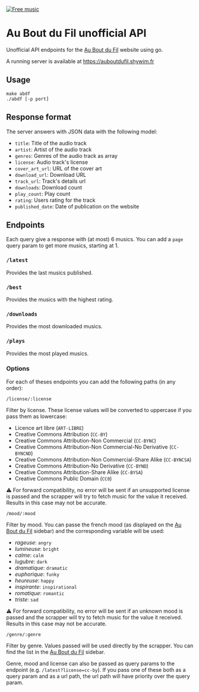 
[![Free music](http://img.auboutdufil.com/logo32.png)][Au Bout du Fil]

Au Bout du Fil unofficial API
=============================

Unofficial API endpoints for the [Au Bout du Fil] website using go.

A running server is available at https://auboutdufil.shywim.fr

## Usage

    make abdf
    ./abdf [-p port]

## Response format

The server answers with JSON data with the following model:

 - `title`: Title of the audio track
 - `artist`: Artist of the audio track
 - `genres`: Genres of the audio track as array
 - `license`: Audio track's license
 - `cover_art_url`: URL of the cover art
 - `download_url`: Download URL
 - `track_url`: Track's details url
 - `downloads`: Download count
 - `play_count`: Play count
 - `rating`: Users rating for the track
 - `published_date`: Date of publication on the website

## Endpoints

Each query give a response with (at most) 6 musics. You can add a `page` query param to get more musics, starting at 1.

### `/latest`

Provides the last musics published.

### `/best`

Provides the musics with the highest rating.

### `/downloads`

Provides the most downloaded musics.

### `/plays`

Provides the most played musics.

### Options

For each of theses endpoints you can add the following paths (in any order):

    /license/:license

Filter by license. These license values will be converted to uppercase if you pass them as lowercase: 

 - Licence art libre (`ART-LIBRE`)
 - Creative Commons Attribution (`CC-BY`)
 - Creative Commons Attribution-Non Commercial (`CC-BYNC`)
 - Creative Commons Attribution-Non Commercial-No Derivative (`CC-BYNCND`)
 - Creative Commons Attribution-Non Commercial-Share Alike (`CC-BYNCSA`)
 - Creative Commons Attribution-No Derivative (`CC-BYND`)
 - Creative Commons Attribution-Share Alike (`CC-BYSA`)
 - Creative Commons Public Domain (`CC0`)

⚠️ For forward compatibility, no error will be sent if an unsupported license is passed and the scrapper will try to fetch music for the value it received. Results in this case may not be accurate.

    /mood/:mood

Filter by mood. You can passe the french mood (as displayed on the [Au Bout du Fil] sidebar) and the corresponding variable will be used:

 - *rageuse*: `angry`
 - *lumineuse*: `bright`
 - *calme*: `calm`
 - *lugubre*: `dark`
 - *dramatique*: `dramatic`
 - *euphorique*: `funky`
 - *heureuse*: `happy`
 - *inspirante*: `inspirational`
 - *romatique*: `romantic`
 - *triste*: `sad`

⚠️ For forward compatibility, no error will be sent if an unknown mood is passed and the scrapper will try to fetch music for the value it received. Results in this case may not be accurate.

    /genre/:genre

Filter by genre. Values passed will be used directly by the scrapper. You can find the list in the [Au Bout du Fil] sidebar.

Genre, mood and license can also be passed as query params to the endpoint (e.g. `/latest?license=cc-by`). If you pass one of these both as a query param and as a url path, the url path will have priority over the query param.


 [Au Bout du Fil]: http://www.auboutdufil.com

